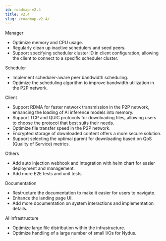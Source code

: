 ```yaml
---
id: roadmap-v2.4
title: v2.4
slug: /roadmap-v2.4/
---
```


Manager

- Optimize memory and CPU usage.
- Regularly clean up inactive schedulers and seed peers.
- Support specifying scheduler cluster ID in client configuration, allowing the client to connect to a specific
  scheduler cluster.

Scheduler

- Implement scheduler-aware peer bandwidth scheduling.
- Optimize the scheduling algorithm to improve bandwidth utilization in the P2P network.

Client

- Support RDMA for faster network transmission in the P2P network, enhancing the loading of
  AI inference models into memory.
- Support TCP and QUIC protocols for downloading files, allowing users to choose the protocol that best suits their needs.
- Optimize file transfer speed in the P2P network.
- Encrypted storage of downloaded content offers a more secure solution.
- Support selecting the optimal parent for downloading based on QoS (Quality of Service) metrics.

Others

- Add auto injection webhook and integration with helm chart for easier deployment and management.
- Add more E2E tests and unit tests.

Documentation

- Restructure the documentation to make it easier for users to navigate.
- Enhance the landing page UI.
- Add more documentation on system interactions and implementation details.

AI Infrastructure

- Optimize large file distribution within the infrastructure.
- Optimize handling of a large number of small I/Os for Nydus.
